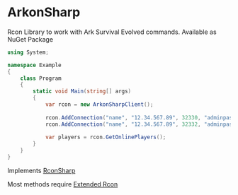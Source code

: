 # ArkonSharp

Rcon Library to work with Ark Survival Evolved commands.
Available as NuGet Package


```csharp
using System;

namespace Example
{
    class Program
    {
        static void Main(string[] args)
        {
            var rcon = new ArkonSharpClient();
            
            rcon.AddConnection("name", "12.34.567.89", 32330, "adminpass", 3)
            rcon.AddConnection("name", "12.34.567.89", 32332, "adminpass", 3)
            
            var players = rcon.GetOnlinePlayers();
        }
    }
}
```
Implements [RconSharp](https://github.com/stefanodriussi/rconsharp)

Most methods require [Extended Rcon](https://arkserverapi.com/index.php?resources/extended-rcon.5/)
